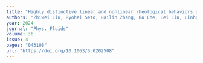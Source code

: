 ```yaml
---
title: "Highly distinctive linear and nonlinear rheological behaviors of mucin-based protein solutions as simulated normal and asthmatic human airway mucus"
authors: "Zhiwei Liu, Ryohei Seto, Hailin Zhang, Bo Che, Lei Liu, Linhong Deng"
year: 2024
journal: "Phys. Fluids"
volume: 36
issue: 4
pages: "043108"
url: "https://doi.org/10.1063/5.0202508"
---
```

